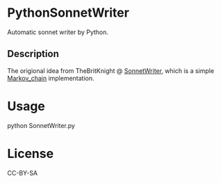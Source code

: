 PythonSonnetWriter
==================

Automatic sonnet writer by Python.

Description
-----------

The origional idea from TheBritKnight @ [SonnetWriter](https://github.com/TheBritKnight/SonnetWriter), which is a simple [Markov_chain](http://en.wikipedia.org/wiki/Markov_chain) implementation.

Usage
=====

python SonnetWriter.py

License
=======

CC-BY-SA